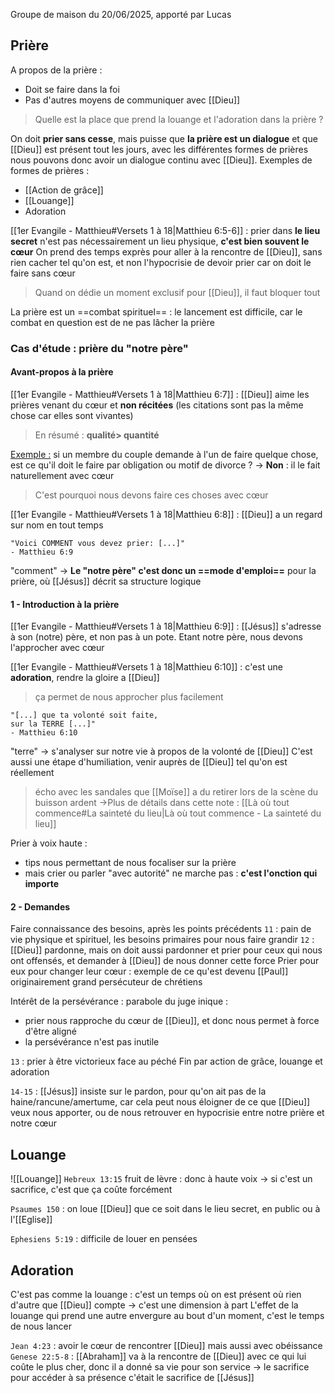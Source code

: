 Groupe de maison du 20/06/2025, apporté par Lucas
## Prière
A propos de la prière :
- Doit se faire dans la foi
- Pas d'autres moyens de communiquer avec [[Dieu]]
> Quelle est la place que prend la louange et l'adoration dans la prière ?

On doit **prier sans cesse**, mais puisse que **la prière est un dialogue** et que [[Dieu]] est présent tout les jours, avec les différentes formes de prières nous pouvons donc avoir un dialogue continu avec [[Dieu]].
Exemples de formes de prières :
- [[Action de grâce]]
- [[Louange]]
- Adoration

[[1er Evangile - Matthieu#Versets 1 à 18|Matthieu 6:5-6]] : prier dans **le lieu secret** n'est pas nécessairement un lieu physique, **c'est bien souvent le cœur**
On prend des temps exprès pour aller à la rencontre de [[Dieu]], sans rien cacher tel qu'on est, et non l'hypocrisie de devoir prier car on doit le faire sans cœur
>Quand on dédie un moment exclusif pour [[Dieu]], il faut bloquer tout

La prière est un ==combat spirituel== : le lancement est difficile, car le combat en question est de ne pas lâcher la prière
### Cas d'étude : prière du "notre père"
#### Avant-propos à la prière
[[1er Evangile - Matthieu#Versets 1 à 18|Matthieu 6:7]] : [[Dieu]] aime les prières venant du cœur et **non récitées** (les citations sont pas la même chose car elles sont vivantes)
> En résumé : **qualité> quantité**

<u>Exemple :</u> si un membre du couple demande à l'un de faire quelque chose, est ce qu'il doit le faire par obligation ou motif de divorce ?
-> **Non** : il le fait naturellement avec cœur
>C'est pourquoi nous devons faire ces choses avec cœur

[[1er Evangile - Matthieu#Versets 1 à 18|Matthieu 6:8]] : [[Dieu]] a un regard sur nom en tout temps

```
"Voici COMMENT vous devez prier: [...]"
- Matthieu 6:9
```
"comment" -> **Le "notre père" c'est donc un ==mode d'emploi==** pour la prière, où [[Jésus]] décrit sa structure logique
#### 1 - Introduction à la prière
[[1er Evangile - Matthieu#Versets 1 à 18|Matthieu 6:9]] : [[Jésus]] s'adresse à son (notre) père, et non pas à un pote. Etant notre père, nous devons l'approcher avec cœur

[[1er Evangile - Matthieu#Versets 1 à 18|Matthieu 6:10]] : c'est une **adoration**, rendre la gloire a [[Dieu]]
>ça permet de nous approcher plus facilement
```
"[...] que ta volonté soit faite,
sur la TERRE [...]"
- Matthieu 6:10
```
"terre" -> s'analyser sur notre vie à propos de la volonté de [[Dieu]]
C'est aussi une étape d'humiliation, venir auprès de [[Dieu]] tel qu'on est réellement
> écho avec les sandales que [[Moïse]] a du retirer lors de la scène du buisson ardent
> ->Plus de détails dans cette note : [[Là où tout commence#La sainteté du lieu|Là où tout commence - La sainteté du lieu]]

Prier à voix haute :
- tips nous permettant de nous focaliser sur la prière
- mais crier ou parler "avec autorité" ne marche pas : **c'est l'onction qui importe**
#### 2 - Demandes
Faire connaissance des besoins, après les points précédents
`11` : pain de vie physique et spirituel, les besoins primaires pour nous faire grandir
`12` : [[Dieu]] pardonne, mais on doit aussi pardonner et prier pour ceux qui nous ont offensés, et demander à [[Dieu]] de nous donner cette force
Prier pour eux pour changer leur cœur : exemple de ce qu'est devenu [[Paul]] originairement grand persécuteur de chrétiens

Intérêt de la persévérance : parabole du juge inique :
- prier nous rapproche du cœur de [[Dieu]], et donc nous permet à force d'être aligné
- la persévérance n'est pas inutile

`13` : prier à être victorieux face au péché
Fin par action de grâce, louange et adoration

`14-15` : [[Jésus]] insiste sur le pardon, pour qu'on ait pas de la haine/rancune/amertume, car cela peut nous éloigner de ce que [[Dieu]] veux nous apporter, ou de nous retrouver en hypocrisie entre notre prière et notre cœur
## Louange
![[Louange]]
`Hebreux 13:15` fruit de lèvre : donc à haute voix
-> si c'est un sacrifice, c'est que ça coûte forcément

`Psaumes 150` : on loue [[Dieu]] que ce soit dans le lieu secret, en public ou à l'[[Eglise]]

`Ephesiens 5:19` : difficile de louer en pensées
## Adoration
C'est pas comme la louange : c'est un temps où on est présent où rien d'autre que [[Dieu]] compte
-> c'est une dimension à part
L'effet de la louange qui prend une autre envergure au bout d'un moment, c'est le temps de nous lancer

`Jean 4:23` : avoir le cœur de rencontrer [[Dieu]] mais aussi avec obéissance
`Genese 22:5-8` : [[Abraham]] va à la rencontre de [[Dieu]] avec ce qui lui coûte le plus cher, donc il a donné sa vie pour son service
-> le sacrifice pour accéder à sa présence c'était le sacrifice de [[Jésus]]
